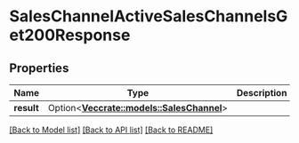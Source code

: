 # SalesChannelActiveSalesChannelsGet200Response

## Properties

Name | Type | Description | Notes
------------ | ------------- | ------------- | -------------
**result** | Option<[**Vec<crate::models::SalesChannel>**](salesChannel.md)> |  | [optional]

[[Back to Model list]](../README.md#documentation-for-models) [[Back to API list]](../README.md#documentation-for-api-endpoints) [[Back to README]](../README.md)


